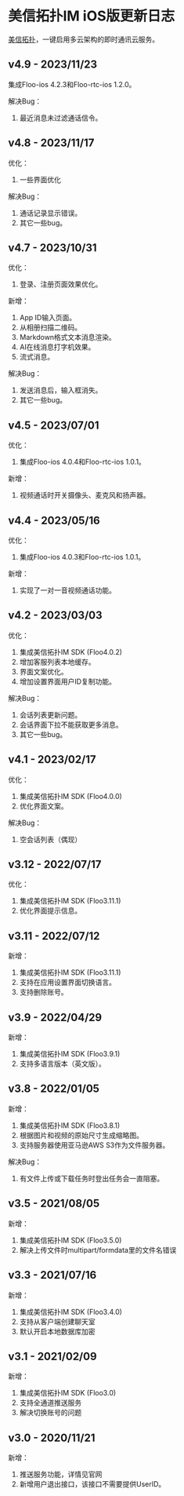 # 美信拓扑IM iOS版更新日志

[美信拓扑](www.maximtop.com)，一键启用多云架构的即时通讯云服务。

## v4.9 - 2023/11/23

集成Floo-ios 4.2.3和Floo-rtc-ios 1.2.0。

解决Bug：
1. 最近消息未过滤通话信令。

## v4.8 - 2023/11/17

优化：

1. 一些界面优化

解决Bug：
1. 通话记录显示错误。
2. 其它一些bug。

## v4.7 - 2023/10/31

优化：

1. 登录、注册页面效果优化。

新增：

1. App ID输入页面。
2. 从相册扫描二维码。
3. Markdown格式文本消息渲染。
4. AI在线消息打字机效果。
5. 流式消息。


解决Bug：
1. 发送消息后，输入框消失。
2. 其它一些bug。

## v4.5 - 2023/07/01

优化：

1. 集成Floo-ios 4.0.4和Floo-rtc-ios 1.0.1。

新增：

1. 视频通话时开关摄像头、麦克风和扬声器。


## v4.4 - 2023/05/16

优化：

1. 集成Floo-ios 4.0.3和Floo-rtc-ios 1.0.1。

新增：

1. 实现了一对一音视频通话功能。

## v4.2 - 2023/03/03

优化：

1. 集成美信拓扑IM SDK (Floo4.0.2)
2. 增加客服列表本地缓存。
3. 界面文案优化。
4. 增加设置界面用户ID复制功能。


解决Bug：
1. 会话列表更新问题。
2. 会话界面下拉不能获取更多消息。
3. 其它一些bug。


## v4.1 - 2023/02/17

优化：

1. 集成美信拓扑IM SDK (Floo4.0.0)
2. 优化界面文案。

解决Bug：
1. 空会话列表（偶现）

## v3.12 - 2022/07/17

优化：

1. 集成美信拓扑IM SDK (Floo3.11.1)
2. 优化界面提示信息。

## v3.11 - 2022/07/12

新增：

1. 集成美信拓扑IM SDK (Floo3.11.1)
2. 支持在应用设置界面切换语言。
3. 支持删除账号。

## v3.9 - 2022/04/29

新增：

1. 集成美信拓扑IM SDK (Floo3.9.1)
2. 支持多语言版本（英文版）。


## v3.8 - 2022/01/05

新增：

1. 集成美信拓扑IM SDK (Floo3.8.1)
2. 根据图片和视频的原始尺寸生成缩略图。
3. 支持服务器使用亚马逊AWS S3作为文件服务器。

解决Bug：

1. 有文件上传或下载任务时登出任务会一直阻塞。

## v3.5 - 2021/08/05

新增：

1. 集成美信拓扑IM SDK (Floo3.5.0)
2. 解决上传文件时multipart/formdata里的文件名错误

## v3.3 - 2021/07/16

新增：

1. 集成美信拓扑IM SDK (Floo3.4.0)
2. 支持从客户端创建聊天室
3. 默认开启本地数据库加密


## v3.1 - 2021/02/09

新增：

1. 集成美信拓扑IM SDK (Floo3.0)
2. 支持全通道推送服务
3. 解决切换账号的问题

## v3.0 - 2020/11/21

新增：

1. 推送服务功能，详情见官网
2. 新增用户退出接口，该接口不需要提供UserID。

